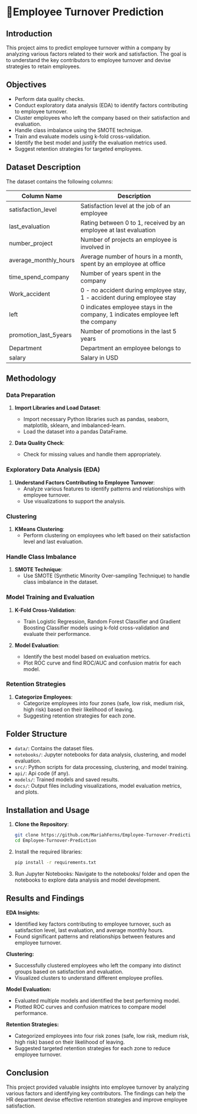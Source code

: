 # 🏢Employee Turnover Prediction

## Introduction
This project aims to predict employee turnover within a company by analyzing various factors related to their work and satisfaction. The goal is to understand the key contributors to employee turnover and devise strategies to retain employees.

## Objectives
- Perform data quality checks.
- Conduct exploratory data analysis (EDA) to identify factors contributing to employee turnover.
- Cluster employees who left the company based on their satisfaction and evaluation.
- Handle class imbalance using the SMOTE technique.
- Train and evaluate models using k-fold cross-validation.
- Identify the best model and justify the evaluation metrics used.
- Suggest retention strategies for targeted employees.

## Dataset Description
The dataset contains the following columns:

| Column Name            | Description                                                 |
|------------------------|-------------------------------------------------------------|
| satisfaction_level     | Satisfaction level at the job of an employee                |
| last_evaluation        | Rating between 0 to 1, received by an employee at last evaluation |
| number_project         | Number of projects an employee is involved in               |
| average_monthly_hours  | Average number of hours in a month, spent by an employee at office |
| time_spend_company     | Number of years spent in the company                        |
| Work_accident          | 0 - no accident during employee stay, 1 - accident during employee stay |
| left                   | 0 indicates employee stays in the company, 1 indicates employee left the company |
| promotion_last_5years  | Number of promotions in the last 5 years                    |
| Department             | Department an employee belongs to                           |
| salary                 | Salary in USD                                               |

## Methodology
### Data Preparation
1. **Import Libraries and Load Dataset**:
   - Import necessary Python libraries such as pandas, seaborn, matplotlib, sklearn, and imbalanced-learn.
   - Load the dataset into a pandas DataFrame.

2. **Data Quality Check**:
   - Check for missing values and handle them appropriately.

### Exploratory Data Analysis (EDA)
1. **Understand Factors Contributing to Employee Turnover**:
   - Analyze various features to identify patterns and relationships with employee turnover.
   - Use visualizations to support the analysis.

### Clustering
1. **KMeans Clustering**:
   - Perform clustering on employees who left based on their satisfaction level and last evaluation.

### Handle Class Imbalance
1. **SMOTE Technique**:
   - Use SMOTE (Synthetic Minority Over-sampling Technique) to handle class imbalance in the dataset.

### Model Training and Evaluation
1. **K-Fold Cross-Validation**:
   - Train Logistic Regression, Random Forest Classifier and Gradient Boosting Classifier models using k-fold cross-validation and evaluate their performance.

2. **Model Evaluation**:
   - Identify the best model based on evaluation metrics.
   - Plot ROC curve and find ROC/AUC and confusion matrix for each model.

### Retention Strategies
1. **Categorize Employees**:
   - Categorize employees into four zones (safe, low risk, medium risk, high risk) based on their likelihood of leaving.
   - Suggesting retention strategies for each zone.

## Folder Structure
- `data/`: Contains the dataset files.
- `notebooks/`: Jupyter notebooks for data analysis, clustering, and model evaluation.
- `src/`: Python scripts for data processing, clustering, and model training.
- `api/`: Api code (if any).
- `models/`: Trained models and saved results.
- `docs/`: Output files including visualizations, model evaluation metrics, and plots.

## Installation and Usage
1. **Clone the Repository**:
   ```bash
   git clone https://github.com/MariahFerns/Employee-Turnover-Prediction.git
   cd Employee-Turnover-Prediction

2. Install the required libraries:
   ```bash
   pip install -r requirements.txt

3. Run Jupyter Notebooks:
   Navigate to the notebooks/ folder and open the notebooks to explore data analysis and model development.

## Results and Findings
**EDA Insights:**
- Identified key factors contributing to employee turnover, such as satisfaction level, last evaluation, and average monthly hours.
- Found significant patterns and relationships between features and employee turnover.

**Clustering:**
- Successfully clustered employees who left the company into distinct groups based on satisfaction and evaluation.
- Visualized clusters to understand different employee profiles.

**Model Evaluation:**
- Evaluated multiple models and identified the best performing model.
- Plotted ROC curves and confusion matrices to compare model performance.

**Retention Strategies:**
- Categorized employees into four risk zones (safe, low risk, medium risk, high risk) based on their likelihood of leaving.
- Suggested targeted retention strategies for each zone to reduce employee turnover.

## Conclusion
This project provided valuable insights into employee turnover by analyzing various factors and identifying key contributors. The findings can help the HR department devise effective retention strategies and improve employee satisfaction.


